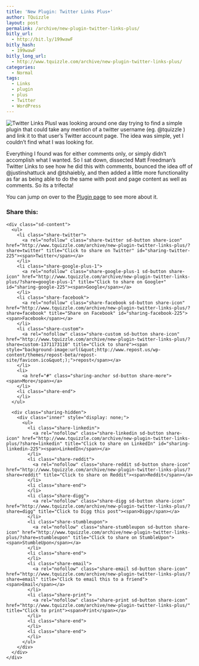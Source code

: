 ```yaml
---
title: 'New Plugin: Twitter Links Plus+'
author: TQuizzle
layout: post
permalink: /archive/new-plugin-twitter-links-plus/
bitly_url:
  - http://bit.ly/199wawF
bitly_hash:
  - 199wawF
bitly_long_url:
  - http://www.tquizzle.com/archive/new-plugin-twitter-links-plus/
categories:
  - Normal
tags:
  - Links
  - plugin
  - plus
  - Twitter
  - WordPress
---
```

<img alt="Twitter Links Plus" src="http://i1.wp.com/www.tquizzle.com/images/Twitter.png?resize=64%2C64" title="Twitter Links Plus" class="alignleft" data-recalc-dims="1" />I was looking around one day trying to find a simple plugin that could take any mention of a twitter username (eg. @tquizzle ) and link it to that user&#8217;s Twitter account page. The idea was simple, yet I couldn&#8217;t find what I was looking for.

Everything I found was for either comments only, or simply didn&#8217;t accomplish what I wanted. So I sat down, dissected Matt Freedman&#8217;s Twitter Links to see how he did this with comments, bounced the idea off of @justinshattuck and @tshaiebly, and then added a little more functionality as far as being able to do the same with post and page content as well as comments. So its a trifecta!

You can jump on over to the [Plugin page][1] to see more about it.

<div class="sharedaddy sd-sharing-enabled">
  <div class="robots-nocontent sd-block sd-social sd-social-icon-text sd-sharing">
    <h3 class="sd-title">
      Share this:
    </h3>
    
    <div class="sd-content">
      <ul>
        <li class="share-twitter">
          <a rel="nofollow" class="share-twitter sd-button share-icon" href="http://www.tquizzle.com/archive/new-plugin-twitter-links-plus/?share=twitter" title="Click to share on Twitter" id="sharing-twitter-225"><span>Twitter</span></a>
        </li>
        <li class="share-google-plus-1">
          <a rel="nofollow" class="share-google-plus-1 sd-button share-icon" href="http://www.tquizzle.com/archive/new-plugin-twitter-links-plus/?share=google-plus-1" title="Click to share on Google+" id="sharing-google-225"><span>Google</span></a>
        </li>
        <li class="share-facebook">
          <a rel="nofollow" class="share-facebook sd-button share-icon" href="http://www.tquizzle.com/archive/new-plugin-twitter-links-plus/?share=facebook" title="Share on Facebook" id="sharing-facebook-225"><span>Facebook</span></a>
        </li>
        <li class="share-custom">
          <a rel="nofollow" class="share-custom sd-button share-icon" href="http://www.tquizzle.com/archive/new-plugin-twitter-links-plus/?share=custom-1371173110" title="Click to share"><span style="background-image:url(&quot;http://www.repost.us/wp-content/themes/repost-beta/repost-site/favicon.ico&quot;);">repost</span></a>
        </li>
        <li>
          <a href="#" class="sharing-anchor sd-button share-more"><span>More</span></a>
        </li>
        <li class="share-end">
        </li>
      </ul>
      
      <div class="sharing-hidden">
        <div class="inner" style="display: none;">
          <ul>
            <li class="share-linkedin">
              <a rel="nofollow" class="share-linkedin sd-button share-icon" href="http://www.tquizzle.com/archive/new-plugin-twitter-links-plus/?share=linkedin" title="Click to share on LinkedIn" id="sharing-linkedin-225"><span>LinkedIn</span></a>
            </li>
            <li class="share-reddit">
              <a rel="nofollow" class="share-reddit sd-button share-icon" href="http://www.tquizzle.com/archive/new-plugin-twitter-links-plus/?share=reddit" title="Click to share on Reddit"><span>Reddit</span></a>
            </li>
            <li class="share-end">
            </li>
            <li class="share-digg">
              <a rel="nofollow" class="share-digg sd-button share-icon" href="http://www.tquizzle.com/archive/new-plugin-twitter-links-plus/?share=digg" title="Click to Digg this post"><span>Digg</span></a>
            </li>
            <li class="share-stumbleupon">
              <a rel="nofollow" class="share-stumbleupon sd-button share-icon" href="http://www.tquizzle.com/archive/new-plugin-twitter-links-plus/?share=stumbleupon" title="Click to share on StumbleUpon"><span>StumbleUpon</span></a>
            </li>
            <li class="share-end">
            </li>
            <li class="share-email">
              <a rel="nofollow" class="share-email sd-button share-icon" href="http://www.tquizzle.com/archive/new-plugin-twitter-links-plus/?share=email" title="Click to email this to a friend"><span>Email</span></a>
            </li>
            <li class="share-print">
              <a rel="nofollow" class="share-print sd-button share-icon" href="http://www.tquizzle.com/archive/new-plugin-twitter-links-plus/" title="Click to print"><span>Print</span></a>
            </li>
            <li class="share-end">
            </li>
            <li class="share-end">
            </li>
          </ul>
        </div>
      </div>
    </div>
  </div>
</div>

 [1]: http://www.tquizzle.com/wordpress/plugins/twitter-links-plus/